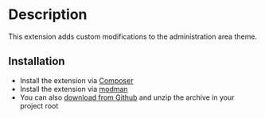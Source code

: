 Description
===========

This extension adds custom modifications to the administration area theme.

Installation
------------

* Install the extension via [Composer](https://getcomposer.org/)
* Install the extension via [modman](https://github.com/colinmollenhour/modman)
* You can also [download from Github](https://github.com/augustash/ash_admin/archive/master.zip) and unzip the archive in your project root

